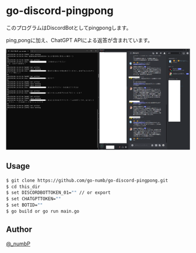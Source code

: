 # go-discord-pingpong
このプログラムはDiscordBotとしてpingpongします。

ping,pongに加え、ChatGPT APIによる返答が含まれています。

![screenshot](https://github.com/go-numb/go-discord-pingpong/blob/images/sc.png)

## Usage
```sh
$ git clone https://github.com/go-numb/go-discord-pingpong.git
$ cd this_dir
$ set DISCORDBOTTOKEN_01="" // or export
$ set CHATGPTTOKEN=""
$ set BOTID=""
$ go build or go run main.go
```


## Author

[@_numbP](https://twitter.com/_numbP)